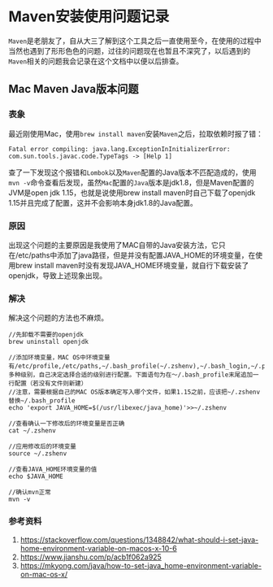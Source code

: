 # Maven安装使用问题记录

`Maven`是老朋友了，自从大三了解到这个工具之后一直使用至今，在使用的过程中当然也遇到了形形色色的问题，过往的问题现在也暂且不深究了，以后遇到的`Maven`相关的问题我会记录在这个文档中以便以后排查。



## Mac Maven Java版本问题

### 表象

最近刚使用Mac，使用`brew install maven`安装`Maven`之后，拉取依赖时报了错：

```shell
Fatal error compiling: java.lang.ExceptionInInitializerError: com.sun.tools.javac.code.TypeTags -> [Help 1]
```

查了一下发现这个报错和`Lombok`以及`Maven`配置的Java版本不匹配造成的，使用`mvn -v`命令查看后发现，虽然`Mac`配置的`Java`版本是jdk1.8，但是Maven配置的JVM是open jdk 1.15，也就是说使用brew install maven时自己下载了openjdk 1.15并且完成了配置，这并不会影响本身jdk1.8的Java配置。

### 原因

出现这个问题的主要原因是我使用了MAC自带的Java安装方法，它只在/etc/paths中添加了java路径，但是并没有配置JAVA_HOME的环境变量，在使用brew install maven时没有发现JAVA_HOME环境变量，就自行下载安装了openjdk，导致上述现象出现。

### 解决

解决这个问题的方法也不麻烦。

```shell
//先卸载不需要的openjdk
brew uninstall openjdk

//添加环境变量，MAC OS中环境变量有/etc/profile,/etc/paths,~/.bash_profile(~/.zshenv),~/.bash_login,~/.profile,~/.bashrc多种级别，自己决定选择合适的级别进行配置。下面语句为在～/.bash_profile末尾追加一行配置（若没有文件则新建）
//注意，需要根据自己的MAC OS版本确定写入哪个文件，如果1.15之前，应该把~/.zshenv替换~/.bash_profile
echo 'export JAVA_HOME=$(/usr/libexec/java_home)'>>~/.zshenv

//查看确认一下修改后的环境变量是否正确
cat ~/.zshenv

//应用修改后的环境变量
source ~/.zshenv

//查看JAVA_HOME环境变量的值
echo $JAVA_HOME

//确认mvn正常
mvn -v

```

### 参考资料

1. https://stackoverflow.com/questions/1348842/what-should-i-set-java-home-environment-variable-on-macos-x-10-6
2. https://www.jianshu.com/p/acb1f062a925
3. https://mkyong.com/java/how-to-set-java_home-environment-variable-on-mac-os-x/

